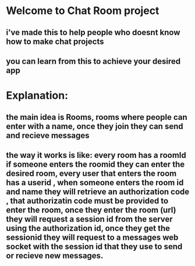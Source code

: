 <h1>Welcome to Chat Room project</h1>
<h2>i've made this to help people who doesnt know how to make chat projects</h2>
<h2>you can learn from this to achieve your desired app</h2>

<h1>Explanation:</h1>
<h2>the main idea is Rooms, rooms where people can enter with a name, once they join they can send and recieve messages</h2>
<h2>the way it works is like: every room has a roomId if someone enters the roomid they can enter the desired room, every user that enters the room has a userid , when someone enters the room id and name they will retrieve an authorization code , that authorizatin code must be provided to enter the room, once they enter the room (url) they will request a session id from the server using the authorization id, once they get the sessionid they will request to a messages web socket with the session id that they use to send or recieve new messages.</h2>
